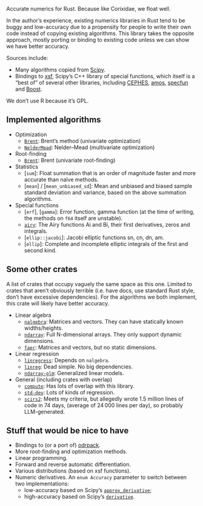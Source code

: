 Accurate numerics for Rust.
Because like Corixidae, we float well.

In the author’s experience,
existing numerics libraries in Rust
tend to be buggy and low-accuracy
due to a propensity for people to write their own code
instead of copying existing algorithms.
This library takes the opposite approach,
mostly porting or binding to existing code
unless we can show we have better accuracy.

Sources include:
- Many algorithms copied from [Scipy](https://scipy.org/).
- Bindings to [xsf](https://github.com/scipy/xsf), Scipy’s C++ library of special functions,
	which itself is a “best of” of several other libraries, including
	[CEPHES](https://www.netlib.org/cephes/),
	[amos](https://www.netlib.org/amos/),
	[specfun](https://www.netlib.org/specfun/) and
	[Boost](https://www.boost.org/).

We don’t use R because it’s GPL.

## Implemented algorithms

- Optimization
	- [`Brent`](opt::Brent): Brent’s method (univariate optimization)
	- [`NelderMead`](opt::NelderMead): Nelder–Mead (multivariate optimization)
- Root-finding
	- [`Brent`](root::Brent): Brent (univariate root-finding)
- Statistics
	- [`sum`]:
		Float summation that is an order of magnitude faster and more accurate than naïve methods.
	- [`mean`] / [`mean_unbiased_sd`]:
		Mean and unbiased and biased sample standard deviation and variance,
		based on the above summation algorithms.
- Special functions
	- [`erf`], [`gamma`]: Error function, gamma function
		(at the time of writing, the methods on `f64` itself are unstable).
	- [`airy`](mod@airy): The Airy functions Ai and Bi,
		their first derivatives, zeros and integrals.
	- [`ellip::jacobi`]: Jacobi elliptic functions sn, cn, dn, am.
	- [`ellip`]: Complete and incomplete elliptic integrals of the first and second kind.

## Some other crates

A list of crates that occupy vaguely the same space as this one.
Limited to crates that aren’t obviously terrible
(i.e. have docs, use standard Rust style, don’t have excessive dependencies).
For the algorithms we both implement, this crate will likely have better accuracy.

- Linear algebra
	- [`nalgebra`](https://docs.rs/nalgebra):
		Matrices and vectors. They can have statically known widths/heights.
	- [`ndarray`](https://docs.rs/ndarray):
		Full N-dimensional arrays. They only support dynamic dimensions.
	- [`faer`](https://docs.rs/faer):
		Matrices and vectors, but no static dimensions.
- Linear regression
	- [`linregress`](https://docs.rs/linregress): Depends on `nalgebra`.
	- [`linreg`](https://docs.rs/linreg): Dead simple. No big dependencies.
	- [`ndarray-glm`](https://docs.rs/ndarray-glm): Generalized linear models.
- General (including crates with overlap)
	- [`compute`](https://docs.rs/compute): Has lots of overlap with this library.
	- [`std-dev`](https://docs.rs/std-dev): Lots of kinds of regression.
	- [`scirs2`](https://docs.rs/scirs2):
		Meets my criteria, but allegedly wrote 1.5 million lines of code in 74 days,
		(average of 24 000 lines per day), so probably LLM-generated.

## Stuff that would be nice to have

- Bindings to (or a port of) [odrpack](https://www.netlib.org/odrpack/).
- More root-finding and optimization methods.
- Linear programming.
- Forward and reverse automatic differentiation.
- Various distributions (based on xsf functions).
- Numeric derivatives. An `enum Accuracy` parameter to switch between two implementations:
	- low-accuracy based on Scipy’s [`approx_derivative`](https://github.com/scipy/scipy/blob/v1.16.0/scipy/optimize/_numdiff.py);
	- high-accuracy based on Scipy’s [`derivative`](https://github.com/scipy/scipy/blob/v1.16.0/scipy/differentiate/_differentiate.py#L60-L589).
